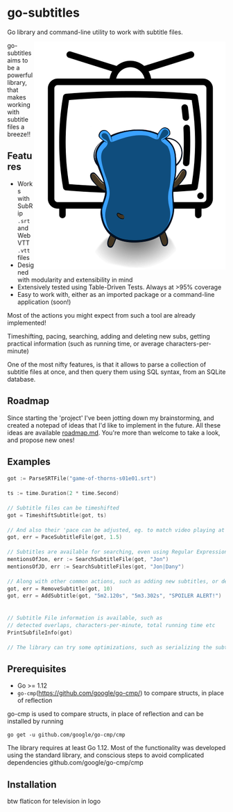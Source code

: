 # go-subtitles
Go library and command-line utility to work with subtitle files.

<p align="center">
  <img style="float: right;" src="assets/gopher-tv.png" alt="go-subtitles logo"/>
</p>

go-subtitles aims to be a powerful library, that makes working with subtitle files a breeze!!

## Features
* Works with SubRip `.srt` and WebVTT `.vtt` files
* Designed with modularity and extensibility in mind
* Extensively tested using Table-Driven Tests. Always at >95% coverage
* Easy to work with, either as an imported package or a command-line application (soon!)

Most of the actions you might expect from such a tool are already implemented! 

Timeshifting, pacing, searching, adding and deleting new subs, getting practical information (such as running time, or average characters-per-minute)

One of the most nifty features, is that it allows to parse a collection of subtitle files at once, and then query them using SQL syntax, from an SQLite database.


## Roadmap 
Since starting the 'project' I've been jotting down my brainstorming, and created a notepad of ideas that I'd like to implement in the future. All these ideas are available [roadmap.md](/roadmap.md). You're more than welcome to take a look, and propose new ones!


## Examples

```go
got := ParseSRTFile("game-of-thorns-s01e01.srt")

ts := time.Duration(2 * time.Second)

// Subtitle files can be timeshifted
got = TimeshiftSubtitle(got, ts)

// And also their 'pace can be adjusted, eg. to match video playing at 1.5x speed
got, err = PaceSubtitleFile(got, 1.5)

// Subtitles are available for searching, even using Regular Expressions
mentionsOfJon, err := SearchSubtitleFile(got, "Jon")
mentionsOfJD, err := SearchSubtitleFiles(got, "Jon|Dany")

// Along with other common actions, such as adding new subtitles, or deleting unwanted ones
got, err = RemoveSubtitle(got, 10)
got, err = AddSubtitle(got, "5m2.120s", "5m3.302s", "SPOILER ALERT!")


// Subtitle File information is available, such as
// detected overlaps, characters-per-minute, total running time etc
PrintSubfileInfo(got)

// The library can try some optimizations, such as serializing the subtitle indices, removing illegal HTML tags or ...

```

## Prerequisites
* Go >= 1.12
* `go-cmp`(https://github.com/google/go-cmp/) to compare structs, in place of reflection


go-cmp is used to compare structs, in place of reflection and can be installed by running
```
go get -u github.com/google/go-cmp/cmp
```
The library requires at least Go 1.12. Most of the functionality was developed using the standard library, and conscious steps to avoid complicated dependencies 
github.com/google/go-cmp/cmp

## Installation


btw flaticon for television in logo
